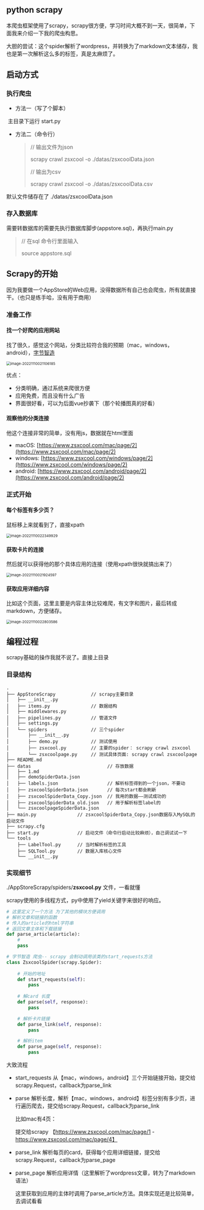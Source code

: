 ## python scrapy
本爬虫框架使用了scrapy，scrapy很方便，学习时间大概不到一天，很简单，下面我来介绍一下我的爬虫构思。

大胆的尝试：这个spider解析了wordpress，并转换为了markdown文本储存，我也是第一次解析这么多的标签，真是太麻烦了。





## 启动方式

### 执行爬虫

- 方法一（写了个脚本）

​		主目录下运行 start.py

- 方法二（命令行）

  > // 输出文件为json
  >
  > scrapy crawl zsxcool -o ./datas/zsxcoolData.json 
  >
  > // 输出为csv
  >
  > scrapy crawl zsxcool -o ./datas/zsxcoolData.csv

默认文件储存在了 ./datas/zsxcoolData.json 

### 存入数据库

需要转数据库的需要先执行数据库脚步(appstore.sql)，再执行main.py

> // 在sql 命令行里面输入 
>
> source appstore.sql





## Scrapy的开始

  因为我要做一个AppStore的Web应用，没得数据所有自己也会爬虫，所有就直接干。（也只是练手哈，没有用于商用）

### 准备工作

#### 找一个好爬的应用网站

​	找了很久，感觉这个网站，分类比较符合我的预期（mac，windows，android），[字节智造](https://www.zsxcool.com)



<img src="https://ghproxy.com/https://raw.githubusercontent.com/Leeson0202/imgRepository/main/image-20221110021106185.png" alt="image-20221110021106185" style="zoom: 67%;" />



优点：

- 分类明确，通过系统来爬很方便
- 应用免费，而且没有什么广告
- 界面很好看，可以为后面vue抄袭下（那个轮播图真的好看）



#### 观察他的分类连接

他这个连接非常的简单，没有用js，数据就在html里面

- macOS: [https://www.zsxcool.com/mac/page/2](https://www.zsxcool.com/mac/page/2)
- windows: [https://www.zsxcool.com/windows/page/2](https://www.zsxcool.com/windows/page/2)
- android: [https://www.zsxcool.com/android/page/2](https://www.zsxcool.com/android/page/2)



### 正式开始

#### 每个标签有多少页？

鼠标移上来就看到了，直接xpath

<img src="https://ghproxy.com/https://raw.githubusercontent.com/Leeson0202/imgRepository/main/image-20221110022349929.png" alt="image-20221110022349929" style="zoom: 67%;" />



#### 获取卡片的连接

然后就可以获得他的那个具体应用的连接（使用xpath很快就搞出来了）

<img src="https://ghproxy.com/https://raw.githubusercontent.com/Leeson0202/imgRepository/main/image-20221110021924597.png" alt="image-20221110021924597" style="zoom: 67%;" />



#### 获取应用详细内容

比如这个页面，这里主要是内容主体比较难爬，有文字和图片，最后转成markdown，方便储存。

<img src="https://ghproxy.com/https://raw.githubusercontent.com/Leeson0202/imgRepository/main/image-20221110022803586.png" alt="image-20221110022803586" style="zoom:67%;" />



## 编程过程

scrapy基础的操作我就不说了。直接上目录

### 目录结构

```angular2html
.
├── AppStoreScrapy             // scrapy主要目录
│   ├── __init__.py
│   ├── items.py               // 数据结构
│   ├── middlewares.py
│   ├── pipelines.py           // 管道文件
│   ├── settings.py
│   └── spiders                // 三个spider
│       ├── __init__.py
│       ├── demo.py            // 测试使用
│       ├── zsxcool.py         // 主要的spider： scrapy crawl zsxcool
│       └── zsxcoolpage.py     // 测试具体页面: scrapy crawl zsxcoolpage
├── README.md
├── datas                            // 存放数据
│   ├── 1.md
│   ├── demoSpiderData.json
│   ├── labels.json                  // 解析标签得到的一个json，不要动
│   ├── zsxcoolSpiderData.json       // 每次start都会刷新
│   ├── zsxcoolSpiderData_Copy.json  // 我用的数据——测试成功的
│   ├── zsxcoolSpiderData_old.json   // 用于解析标签label的
│   └── zsxcoolpageSpiderData.json  
├── main.py               // zsxcoolSpiderData_Copy.json数据存入MySQL的启动文件
├── scrapy.cfg
├── start.py              // 启动文件（命令行启动比较麻烦），自己调试试一下
└── tools
    ├── LabelTool.py      // 当时解析标签的工具
    ├── SQLTool.py        // 数据入库核心文件
    └── __init__.py

```



### 实现细节

./AppStoreScrapy/spiders/**zsxcool.py** 文件，一看就懂

scrapy使用的多线程方式，py中使用了yield关键字来很好的响应。

```python
# 这里定义了一个方法 为了其他的模块方便调用
# 解析文章和链接的函数
# 传入的article的html字符串
# 返回文章主体和下载链接
def parse_article(article):
    # 
    pass

# 字节智造 爬虫-- scrapy 会制动调用该类的start_requests方法
class ZsxcoolSpider(scrapy.Spider):
    
    # 开始的地址
    def start_requests(self):
        pass
        
    # 解card 长度
    def parse(self, response):
        pass

    # 解析卡片链接
    def parse_link(self, response):
        pass

    # 解析item
    def parse_page(self, response):
        pass

```

大致流程

- start_requests 从【mac，windows，android】三个开始链接开始，提交给scrapy.Request，callback为parse_link

- parse 解析长度，解析【mac，windows，android】标签分别有多少页，进行遍历爬去，提交给scrapy.Request，callback为parse_link

  比如mac有4页：

  提交给scrapy 【https://www.zsxcool.com/mac/page/1  - https://www.zsxcool.com/mac/page/4】

- parse_link 解析每页的card，获得每个应用详细链接，提交给scrapy.Request，callback为parse_page

- parse_page 解析应用详情（这里解析了wordpress文章，转为了markdown语法）

  这里获取到应用的主体时调用了parse_article方法。具体实现还是比较简单，去调试看看
